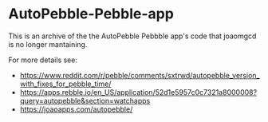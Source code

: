 # AutoPebble-Pebble-app
This is an archive of the the AutoPebble Pebbble app's code that joaomgcd is no longer mantaining.

For more details see:

  * https://www.reddit.com/r/pebble/comments/sxtrwd/autopebble_version_with_fixes_for_pebble_time/
  * https://apps.rebble.io/en_US/application/52d1e5957c0c7321a8000008?query=autopebble&section=watchapps
  * https://joaoapps.com/autopebble/
